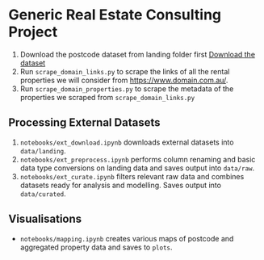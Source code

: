 # Generic Real Estate Consulting Project

1. Download the postcode dataset from landing folder first [Download the dataset](data/landing/Mel_Metro_Postcodes.csv.csv)
2. Run `scrape_domain_links.py` to scrape the links of all the rental properties we will consider from https://www.domain.com.au/.
3. Run `scrape_domain_properties.py` to scrape the metadata of the properties we scraped from `scrape_domain_links.py`

## Processing External Datasets
1. `notebooks/ext_download.ipynb` downloads external datasets into `data/landing`.
2. `notebooks/ext_preprocess.ipynb` performs column renaming and basic data type conversions on landing data and saves output into `data/raw`.
3. `notebooks/ext_curate.ipynb` filters relevant raw data and combines datasets ready for analysis and modelling. Saves output into `data/curated`.

## Visualisations
- `notebooks/mapping.ipynb` creates various maps of postcode and aggregated property data and saves to `plots`.